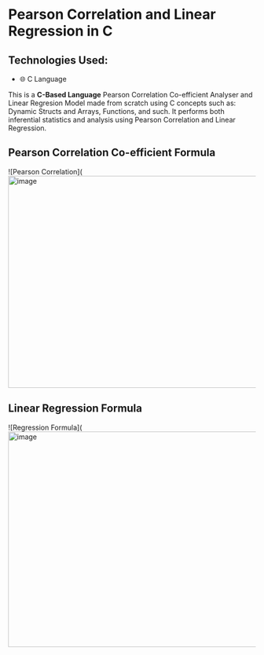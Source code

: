 # Pearson Correlation and Linear Regression in C

## Technologies Used:
- 🌐 C Language

This is a **C-Based Language** Pearson Correlation Co-efficient Analyser and Linear Regresion Model made from scratch using C concepts such as: Dynamic Structs and Arrays, Functions, and such. It performs both inferential statistics and analysis using Pearson Correlation and Linear Regression.

## Pearson Correlation Co-efficient Formula
![Pearson Correlation](<img width="827" height="432" alt="image" src="https://github.com/user-attachments/assets/c42393a2-3821-45cd-aac4-caf9318ea7fb" />

## Linear Regression Formula
![Regression Formula](<img width="543" height="439" alt="image" src="https://github.com/user-attachments/assets/960a4a71-2103-48ec-8c7b-831e4af42282" />

